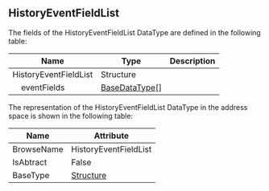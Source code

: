 <!-- datatype -->
## HistoryEventFieldList
<!-- end of description -->
The fields of the HistoryEventFieldList DataType are defined in the following table:  

|Name|Type|Description|
|---|---|---|
|HistoryEventFieldList|Structure||
|&nbsp;&nbsp;&nbsp;&nbsp;eventFields|[BaseDataType](../../../Part3/DataTypes/BaseDataType/readme.md)[]||

The representation of the HistoryEventFieldList DataType in the address space is shown in the following table:  

|Name|Attribute|
|---|---|
|BrowseName|HistoryEventFieldList|
|IsAbtract|False|
|BaseType|[Structure](../../../Part3/DataTypes/Structure/readme.md)|

